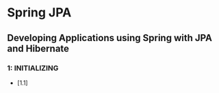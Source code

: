 # Spring JPA
##  Developing Applications using Spring with JPA and Hibernate

### 1: INITIALIZING
- [1.1] 